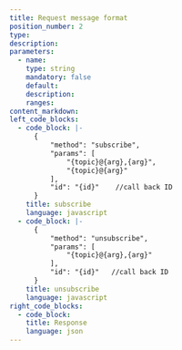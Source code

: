 ```yaml
---
title: Request message format
position_number: 2
type:
description:
parameters:
  - name:
    type: string
    mandatory: false
    default:
    description:
    ranges:
content_markdown:
left_code_blocks:
  - code_block: |-
      {
          "method": "subscribe", 
          "params": [
              "{topic}@{arg},{arg}", 
              "{topic}@{arg}"
          ], 
          "id": "{id}"    //call back ID
      }
    title: subscribe
    language: javascript
  - code_block: |-
      {
          "method": "unsubscribe", 
          "params": [
              "{topic}@{arg},{arg}"
          ], 
          "id": "{id}"   //call back ID
      }
    title: unsubscribe
    language: javascript
right_code_blocks:
  - code_block:
    title: Response
    language: json
---
```

